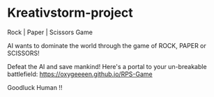 # Kreativstorm-project
Rock | Paper | Scissors Game

AI wants to dominate the world through the game of ROCK, PAPER or SCISSORS!

Defeat the AI and save mankind! Here's a portal to your un-breakable battlefield: https://oxygeeeen.github.io/RPS-Game

Goodluck Human !!

